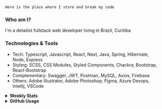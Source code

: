 ```
Here is the place where I store and break my code
```
### Who am I?
I'm a detailist fullstack web developer living in Brazil, Curitiba

### Technologies & Tools
- Tech: Typescript, Javascript, React, Next, Java, Spring, Hibernate, Node, Express
- Styling: SCSS, CSS Modules, Styled Components, Chackra, Bootstrap, React-Bootstrap
- Complementary: Swagger, JWT, Postman, MySQL, Axios, Firebase
- Others: Adobe Illustrator, Adobe Photoshop, Figma, Azure Devops, Intellij, VSCode

<details>
  <summary><b> Weekly Stats</b></summary>
<!--START_SECTION:waka-->

```txt
TypeScript       19 hrs 44 mins  ██████████░░░░░░░░░░░░░░░   40.05 %
JavaScript       11 hrs 44 mins  ██████░░░░░░░░░░░░░░░░░░░   23.81 %
JSON             9 hrs 5 mins    ████▓░░░░░░░░░░░░░░░░░░░░   18.45 %
CSS              4 hrs 33 mins   ██▒░░░░░░░░░░░░░░░░░░░░░░   09.26 %
Java             1 hr 1 min      ▓░░░░░░░░░░░░░░░░░░░░░░░░   02.08 %
```

<!--END_SECTION:waka-->
</details>

<details>
  <summary><b> GitHub Usage</b></summary>
  
[![Top Langs](https://github-readme-stats.vercel.app/api/top-langs/?username=gxlpes&&langs_count=9&layout=compact)](https://github.com/anuraghazra/github-readme-stats)

</details>
